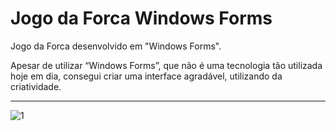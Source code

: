 # Jogo da Forca Windows Forms

Jogo da Forca desenvolvido em "Windows Forms".

Apesar de utilizar “Windows Forms”, que não é uma tecnologia tão utilizada hoje em dia, consegui criar uma interface agradável, utilizando da criatividade.

---

![1](https://github.com/JoaoMezzomo/JogoDaForca/assets/60244693/f63939b4-46cb-4481-ad9c-267e4ccbed5c)
